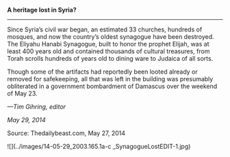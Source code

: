 **A heritage lost in Syria?**

****

Since Syria’s civil war began, an estimated 33 churches, hundreds of mosques, and now the country’s oldest synagogue have been destroyed. The Eliyahu Hanabi Synagogue, built to honor the prophet Elijah, was at least 400 years old and contained thousands of cultural treasures, from Torah scrolls hundreds of years old to dining ware to Judaica of all sorts. 

Though some of the artifacts had reportedly been looted already or removed for safekeeping, all that was left in the building was presumably obliterated in a government bombardment of Damascus over the weekend of May 23. 

*—Tim Gihring, editor*

*May 29, 2014*

Source: Thedailybeast.com, May 27, 2014

![](../images/14-05-29_2003.165.1a-c _SynagogueLostEDIT-1.jpg)
